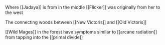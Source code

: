 Where [[Jadaya]] is from in the middle
[[Flicker]] was originally from her to the west

The connecting woods between [[New Victoris]] and [[Old Victoris]]

[[Wild Mages]] in the forest have symptoms similar to [[arcane radiation]] from tapping into the [[primal divide]]
